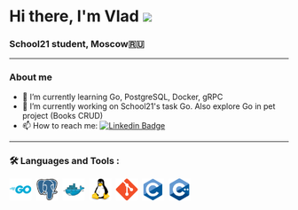 <h1 align="left">Hi there, I'm Vlad 
<img src="https://github.com/blackcater/blackcater/raw/main/images/Hi.gif" height="32"/></h1>

<h3 align="left">School21 student, Moscow🇷🇺</h3>

---
### About me
- 🌱 I’m currently learning Go, PostgreSQL, Docker, gRPC
- 🔭 I’m currently working on School21's task Go. Also explore Go in pet project (Books CRUD)
- 📫 How to reach me: [![Linkedin Badge](https://img.shields.io/badge/Telegram-blue?style=flat&logo=telegram&logoColor=white)](https://t.me/VY70194)

---
### :hammer_and_wrench: Languages and Tools :
<div>
  <img src="https://github.com/devicons/devicon/blob/master/icons/go/go-original-wordmark.svg" title="Go" alt="Go" width="40" height="40"/>&nbsp;
  <img src="https://github.com/devicons/devicon/blob/master/icons/postgresql/postgresql-original.svg" title="PostgreSQL" alt="PostgreSQL" width="40" height="40"/>&nbsp;
  <img src="https://github.com/devicons/devicon/blob/master/icons/docker/docker-original.svg" title="Docker" alt="Docker" width="40" height="40"/>&nbsp;
  <img src="https://github.com/devicons/devicon/blob/master/icons/linux/linux-original.svg" title="Linux" alt="Linux" width="40" height="40"/>&nbsp;
  <img src="https://github.com/devicons/devicon/blob/master/icons/git/git-original.svg" title="Git" alt="Git" width="40" height="40"/>&nbsp;
  <img src="https://github.com/devicons/devicon/blob/master/icons/c/c-original.svg" title="C" alt="C" width="40" height="40"/>&nbsp;
  <img src="https://github.com/devicons/devicon/blob/master/icons/cplusplus/cplusplus-original.svg"  title="C++" alt="C++" width="40" height="40"/>&nbsp;
</div>

<link rel="stylesheet" href="https://cdn.jsdelivr.net/gh/devicons/devicon@v2.15.1/devicon.min.css">
<!--
Here are some ideas to get you started:

- 🔭 I’m currently working on ...
- 🌱 I’m currently learning ...
- 👯 I’m looking to collaborate on ...
- 🤔 I’m looking for help with ...
- 💬 Ask me about ...
- 📫 How to reach me: ...
- 😄 Pronouns: ...
- ⚡ Fun fact: ...
-->
